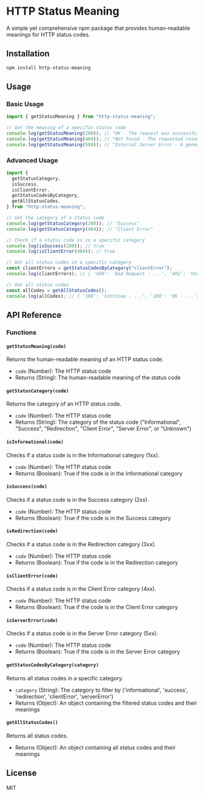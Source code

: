 # HTTP Status Meaning

A simple yet comprehensive npm package that provides human-readable meanings for HTTP status codes.

## Installation

```bash
npm install http-status-meaning
```

## Usage

### Basic Usage

```javascript
import { getStatusMeaning } from "http-status-meaning";

// Get the meaning of a specific status code
console.log(getStatusMeaning(200)); // "OK - The request was successful."
console.log(getStatusMeaning(404)); // "Not Found - The requested resource does not exist."
console.log(getStatusMeaning(500)); // "Internal Server Error - A generic error message for server issues."
```

### Advanced Usage

```javascript
import {
  getStatusCategory,
  isSuccess,
  isClientError,
  getStatusCodesByCategory,
  getAllStatusCodes,
} from "http-status-meaning";

// Get the category of a status code
console.log(getStatusCategory(200)); // "Success"
console.log(getStatusCategory(404)); // "Client Error"

// Check if a status code is in a specific category
console.log(isSuccess(200)); // true
console.log(isClientError(404)); // true

// Get all status codes in a specific category
const clientErrors = getStatusCodesByCategory("clientError");
console.log(clientErrors); // { '400': 'Bad Request - ...', '401': 'Unauthorized - ...', ... }

// Get all status codes
const allCodes = getAllStatusCodes();
console.log(allCodes); // { '100': 'Continue - ...', '200': 'OK - ...', ... }
```

## API Reference

### Functions

#### `getStatusMeaning(code)`

Returns the human-readable meaning of an HTTP status code.

- `code` (Number): The HTTP status code
- Returns (String): The human-readable meaning of the status code

#### `getStatusCategory(code)`

Returns the category of an HTTP status code.

- `code` (Number): The HTTP status code
- Returns (String): The category of the status code ("Informational", "Success", "Redirection", "Client Error", "Server Error", or "Unknown")

#### `isInformational(code)`

Checks if a status code is in the Informational category (1xx).

- `code` (Number): The HTTP status code
- Returns (Boolean): True if the code is in the Informational category

#### `isSuccess(code)`

Checks if a status code is in the Success category (2xx).

- `code` (Number): The HTTP status code
- Returns (Boolean): True if the code is in the Success category

#### `isRedirection(code)`

Checks if a status code is in the Redirection category (3xx).

- `code` (Number): The HTTP status code
- Returns (Boolean): True if the code is in the Redirection category

#### `isClientError(code)`

Checks if a status code is in the Client Error category (4xx).

- `code` (Number): The HTTP status code
- Returns (Boolean): True if the code is in the Client Error category

#### `isServerError(code)`

Checks if a status code is in the Server Error category (5xx).

- `code` (Number): The HTTP status code
- Returns (Boolean): True if the code is in the Server Error category

#### `getStatusCodesByCategory(category)`

Returns all status codes in a specific category.

- `category` (String): The category to filter by ('informational', 'success', 'redirection', 'clientError', 'serverError')
- Returns (Object): An object containing the filtered status codes and their meanings

#### `getAllStatusCodes()`

Returns all status codes.

- Returns (Object): An object containing all status codes and their meanings

## License

MIT
